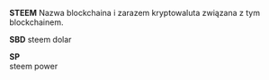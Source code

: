 **STEEM** 
Nazwa blockchaina i zarazem kryptowaluta związana z tym blockchainem.

**SBD**
steem dolar 

**SP**  
steem power